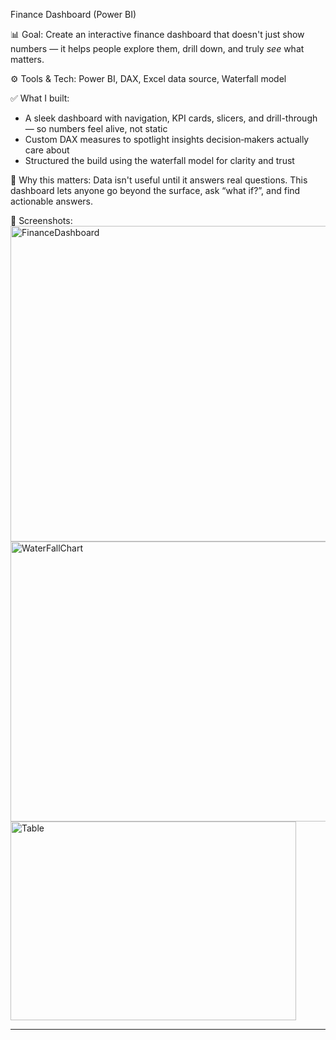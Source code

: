 Finance Dashboard (Power BI)

📊 Goal: Create an interactive finance dashboard that doesn't just show numbers — it helps people explore them, drill down, and truly *see* what matters.

⚙️ Tools & Tech: Power BI, DAX, Excel data source, Waterfall model

✅ What I built:
- A sleek dashboard with navigation, KPI cards, slicers, and drill-through — so numbers feel alive, not static
- Custom DAX measures to spotlight insights decision‑makers actually care about
- Structured the build using the waterfall model for clarity and trust

🧠 Why this matters:
Data isn't useful until it answers real questions. This dashboard lets anyone go beyond the surface, ask “what if?”, and find actionable answers.

📸 Screenshots:
<img width="894" height="505" alt="FinanceDashboard" src="https://github.com/user-attachments/assets/247acee9-2adb-4843-861c-222905e623fe" />
<img width="879" height="448" alt="WaterFallChart" src="https://github.com/user-attachments/assets/a86d27f6-91a3-468a-8c31-14d92a7056a6" /> <img width="457" height="318" alt="Table" src="https://github.com/user-attachments/assets/5c79b325-671f-4569-b1c2-2b1403d7e12f" />


---
